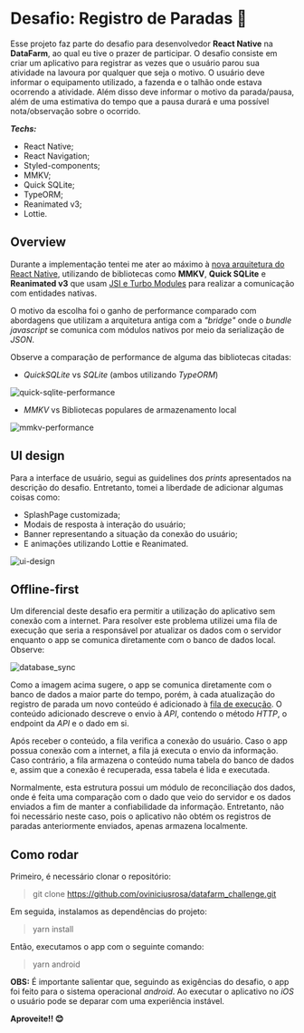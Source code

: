 # Desafio: Registro de Paradas 🚜

Esse projeto faz parte do desafio para desenvolvedor **React Native** na **DataFarm**, ao qual eu tive o prazer de participar. O desafio consiste em criar um aplicativo para registrar as vezes que o usuário parou sua atividade na lavoura por qualquer que seja o motivo. O usuário deve informar o equipamento utilizado, a fazenda e o talhão onde estava ocorrendo a atividade. Além disso deve informar o motivo da parada/pausa, além de uma estimativa do tempo que a pausa durará e uma possível nota/observação sobre o ocorrido.

**_Techs:_**

- React Native;
- React Navigation;
- Styled-components;
- MMKV;
- Quick SQLite;
- TypeORM;
- Reanimated v3;
- Lottie.

## Overview

Durante a implementação tentei me ater ao máximo à [nova arquitetura do React Native](https://reactnative.dev/docs/next/the-new-architecture/landing-page), utilizando de bibliotecas como **MMKV**, **Quick SQLite** e **Reanimated v3** que usam [JSI e Turbo Modules](https://reactnative.dev/docs/next/the-new-architecture/pillars-turbomodules) para realizar a comunicação com entidades nativas.

O motivo da escolha foi o ganho de performance comparado com abordagens que utilizam a arquitetura antiga com a _"bridge"_ onde o _bundle javascript_ se comunica com módulos nativos por meio da serialização de _JSON_.

Observe a comparação de performance de alguma das bibliotecas citadas:

- _QuickSQLite_ vs _SQLite_ (ambos utilizando _TypeORM_)

![quick-sqlite-performance](https://imgur.com/YxRpiKQ.png)

- _MMKV_ vs Bibliotecas populares de armazenamento local

![mmkv-performance](https://i.imgur.com/7SWff0m.png)

## UI design

Para a interface de usuário, segui as guidelines dos _prints_ apresentados na descrição do desafio. Entretanto, tomei a liberdade de adicionar algumas coisas como:

- SplashPage customizada;
- Modais de resposta à interação do usuário;
- Banner representando a situação da conexão do usuário;
- E animações utilizando Lottie e Reanimated.

![ui-design](https://imgur.com/gDhPelW.png)

## Offline-first

Um diferencial deste desafio era permitir a utilização do aplicativo sem conexão com a internet. Para resolver este problema utilizei uma fila de execução que seria a responsável por atualizar os dados com o servidor enquanto o app se comunica diretamente com o banco de dados local. Observe:

![database_sync](https://i.imgur.com/KfDpGIu.png)

Como a imagem acima sugere, o app se comunica diretamente com o banco de dados a maior parte do tempo, porém, à cada atualização do registro de parada um novo conteúdo é adicionado à [fila de execução](https://github.com/oviniciusrosa/datafarm_challenge/blob/main/src/contexts/execution_queue.tsx). O conteúdo adicionado descreve o envio à _API_, contendo o método _HTTP_, o endpoint da _API_ e o dado em si.

Após receber o conteúdo, a fila verifica a conexão do usuário. Caso o app possua conexão com a internet, a fila já executa o envio da informação. Caso contrário, a fila armazena o conteúdo numa tabela do banco de dados e, assim que a conexão é recuperada, essa tabela é lida e executada.

Normalmente, esta estrutura possui um módulo de reconciliação dos dados, onde é feita uma comparação com o dado que veio do servidor e os dados enviados a fim de manter a confiabilidade da informação. Entretanto, não foi necessário neste caso, pois o aplicativo não obtém os registros de paradas anteriormente enviados, apenas armazena localmente.

## Como rodar

Primeiro, é necessário clonar o repositório:

> git clone https://github.com/oviniciusrosa/datafarm_challenge.git

Em seguida, instalamos as dependências do projeto:

> yarn install

Então, executamos o app com o seguinte comando:

> yarn android

**OBS:** É importante salientar que, seguindo as exigências do desafio, o app foi feito para o sistema operacional _android_. Ao executar o aplicativo no _iOS_ o usuário pode se deparar com uma experiência instável.

**Aproveite!! 😊**
